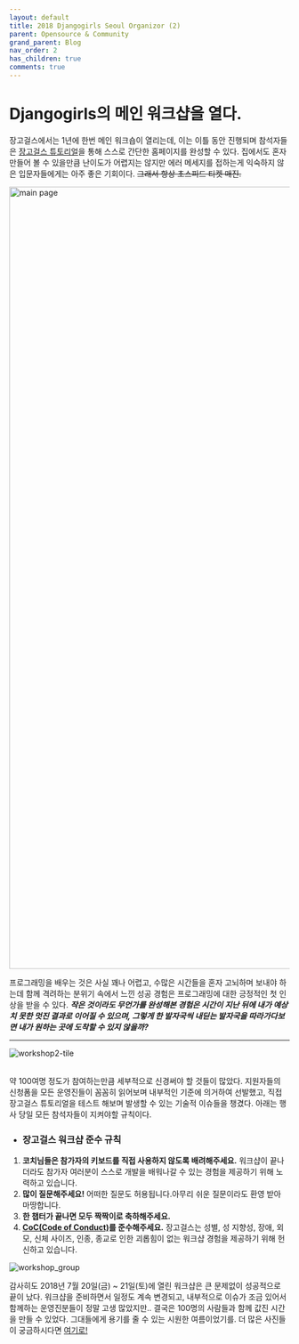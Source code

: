 ```yaml
---
layout: default
title: 2018 Djangogirls Seoul Organizor (2)
parent: Opensource & Community
grand_parent: Blog
nav_order: 2
has_children: true
comments: true
---
```


# Djangogirls의 메인 워크샵을 열다.

장고걸스에서는 1년에 한번 메인 워크숍이 열리는데, 이는 이틀 동안 진행되며 참석자들은 [장고걸스 튜토리얼](https://tutorial.djangogirls.org/ko/)을 통해 스스로 간단한 홈페이지를 완성할 수 있다. 집에서도 혼자 만들어 볼 수 있을만큼 난이도가 어렵지는 않지만 에러 메세지를 접하는게 익숙하지 않은 입문자들에게는 아주 좋은 기회이다. ~~그래서 항상 초스피드 티켓 매진.~~ <br/>

<img width="1406" alt="main page" src="https://user-images.githubusercontent.com/18614517/50038503-f1ccbd80-0063-11e9-9954-fe4739f8f502.png">

프로그래밍을 배우는 것은 사실 꽤나 어렵고, 수많은 시간들을 혼자 고뇌하며 보내야 하는데 함께 격려하는 분위기 속에서 느낀 성공 경험은 프로그래밍에 대한 긍정적인 첫 인상을 받을 수 있다. _**작은 것이라도 무언가를 완성해본 경험은 시간이 지난 뒤에 내가 예상치 못한 멋진 결과로 이어질 수 있으며, 그렇게 한 발자국씩 내딛는 발자국을 따라가다보면 내가 원하는 곳에 도착할 수 있지 않을까?**_ <br/>

---

![workshop2-tile](https://user-images.githubusercontent.com/18614517/50038637-c5b23c00-0065-11e9-804e-832c7229d32a.jpg)

<br/>
약 100여명 정도가 참여하는만큼 세부적으로 신경써야 할 것들이 많았다. 지원자들의 신청폼을 모든 운영진들이 꼼꼼히 읽어보며 내부적인 기준에 의거하여 선발했고, 직접 장고걸스 튜토리얼을 테스트 해보며 발생할 수 있는 기술적 이슈들을 챙겼다. 아래는 행사 당일 모든 참석자들이 지켜야할 규칙이다.

- ### 장고걸스 워크샵 준수 규칙

1. **코치님들은 참가자의 키보드를 직접 사용하지 않도록 배려해주세요.** 워크샵이 끝나더라도 참가자 여러분이 스스로 개발을 배워나갈 수 있는 경험을 제공하기 위해 노력하고 있습니다.
2. **많이 질문해주세요!** 어떠한 질문도 허용됩니다.아무리 쉬운 질문이라도 환영 받아 마땅합니다.
3. **한 챕터가 끝나면 모두 짝짝이로 축하해주세요.**
4. **[CoC(Code of Conduct)](https://djangogirls.org/coc/ko/)를 준수해주세요.** 장고걸스는 성별, 성 지향성, 장애, 외모, 신체 사이즈, 인종, 종교로 인한 괴롭힘이 없는 워크샵 경험을 제공하기 위해 헌신하고 있습니다. <br/>

![workshop_group](https://user-images.githubusercontent.com/18614517/50038736-8edd2580-0067-11e9-8816-3def589a5ac6.jpg)

감사히도 2018년 7월 20일(금) ~ 21일(토)에 열린 워크샵은 큰 문제없이 성공적으로 끝이 났다. 워크샵을 준비하면서 일정도 계속 변경되고, 내부적으로 이슈가 조금 있어서 함께하는 운영진분들이 정말 고생 많았지만.. 결국은 100명의 사람들과 함께 값진 시간을 만들 수 있었다. 그대들에게 용기를 줄 수 있는 시원한 여름이었기를. 더 많은 사진들이 궁금하시다면 [여기로!](https://medium.com/@djangogirlsseoul/2018-djangogirls-seoul-workshop-9bae2f98c41c?fbclid=IwAR2Z2LZznRrPdGXpg_hNZgPnjUrEOfmM6xYLxLBg-1vdjg13Zqnh7J4ONJc)

